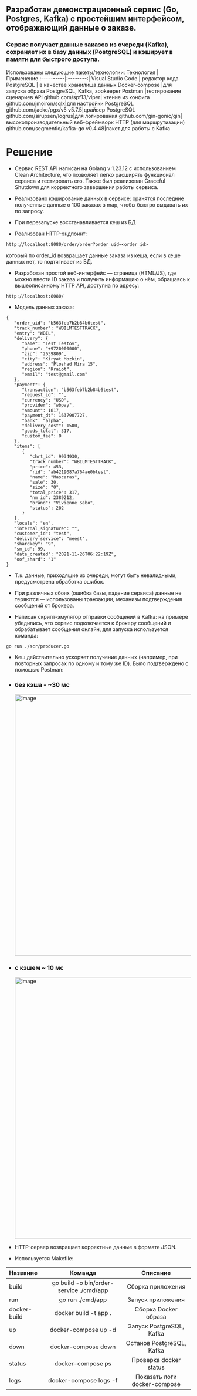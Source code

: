 ## Разработан демонстрационный сервис (Go, Postgres, Kafka) с простейшим интерфейсом, отображающий данные о заказе.

### Сервис получает данные заказов из очереди (Kafka), сохраняет их в базу данных (PostgreSQL) и кэширует в памяти для быстрого доступа.

Использованы следующие пакеты/технологии:
Технология | Применение
:----------|:--------:|
Visual Studio Code | редактор кода
PostgreSQL | в качестве хранилища данных
Docker-compose |для запуска образа PostgreSQL, Kafka, zookeeper
Postman |тестирование сценариев API
github.com/spf13/viper| чтение из конфига
github.com/jmoiron/sqlx|для настройки PostgreSQL
github.com/jackc/pgx/v5 v5.7.5|драйвер PostgreSQL
github.com/sirupsen/logrus|для логирования
github.com/gin-gonic/gin| высокопроизводительный веб-фреймворк HTTP (для маршрутизации)
github.com/segmentio/kafka-go v0.4.48|пакет для работы с Kafka

# Решение
* Сервис REST API написан на Golang v 1.23.12 с использованием Clean Architecture, что позволяет легко расширять функционал сервиса и тестировать его. Также был реализован Graceful Shutdown для корректного завершения работы сервиса.

* Реализовано кэширование данных в сервисе: хранятся последние полученные данные о 100 заказах в map, чтобы быстро выдавать их по запросу.

* При перезапуске восстанавливается кеш из БД

* Реализован HTTP-эндпоинт:
```
http://localhost:8080/order/order?order_uid=<order_id>
```
который по order_id возвращает данные заказа из кеша, если в кеше данных нет, то подтягивает из БД.

* Разработан простой веб-интерфейс — страница (HTML/JS), где можно ввести ID заказа и получить информацию о нём, обращаясь к вышеописанному HTTP API, доступна по адресу:
```
http://localhost:8080/
```
* Модель данных заказа:
```
{
   "order_uid": "b563feb7b2b84b6test",
   "track_number": "WBILMTESTTRACK",
   "entry": "WBIL",
   "delivery": {
      "name": "Test Testov",
      "phone": "+9720000000",
      "zip": "2639809",
      "city": "Kiryat Mozkin",
      "address": "Ploshad Mira 15",
      "region": "Kraiot",
      "email": "test@gmail.com"
   },
   "payment": {
      "transaction": "b563feb7b2b84b6test",
      "request_id": "",
      "currency": "USD",
      "provider": "wbpay",
      "amount": 1817,
      "payment_dt": 1637907727,
      "bank": "alpha",
      "delivery_cost": 1500,
      "goods_total": 317,
      "custom_fee": 0
   },
   "items": [
      {
         "chrt_id": 9934930,
         "track_number": "WBILMTESTTRACK",
         "price": 453,
         "rid": "ab4219087a764ae0btest",
         "name": "Mascaras",
         "sale": 30,
         "size": "0",
         "total_price": 317,
         "nm_id": 2389212,
         "brand": "Vivienne Sabo",
         "status": 202
      }
   ],
   "locale": "en",
   "internal_signature": "",
   "customer_id": "test",
   "delivery_service": "meest",
   "shardkey": "9",
   "sm_id": 99,
   "date_created": "2021-11-26T06:22:19Z",
   "oof_shard": "1"
}
```

* Т.к. данные, приходящие из очереди, могут быть невалидными, предусмотрена обработка ошибок.
  
* При различных сбоях (ошибка базы, падение сервиса) данные не теряются — использованы транзакции, механизм подтверждения сообщений от брокера.

* Написан скрипт-эмулятор отправки сообщений в Kafka: на примере убедились, что сервис подключается к брокеру сообщений и обрабатывает сообщения онлайн, для запуска используется команда:
  
```
go run ./scr/producer.go
```

* Кеш действительно ускоряет получение данных (например, при повторных запросах по одному и тому же ID). Было подтверждено с помощью Postman:

* ### без кэша - ~30 мс
  <img width="1374" height="712" alt="image" src="https://github.com/user-attachments/assets/059508c5-094c-410c-bb88-e8fa7a1db947" />
  
* ### с кэшем ~ 10 мс
  <img width="1322" height="713" alt="image" src="https://github.com/user-attachments/assets/03c82c03-bfdf-4ddc-a60a-34295b97e5da" />

* HTTP-сервер возвращает корректные данные в формате JSON.

* Используется Makefile:

Название | Команда | Описание 
:----------|:--------:|:--------:|
build |go build -o bin/order-service ./cmd/app| Сборка приложения
run | go run ./cmd/app |  Запуск приложения
docker-build | docker build -t app . | Сборка Docker образа
up | docker-compose up -d | Запуск PostgreSQL, Kafka
down | docker-compose down | Останов PostgreSQL, Kafka
status| docker-compose ps | Проверка docker status
logs | docker-compose logs -f | Показать логи docker-compose




